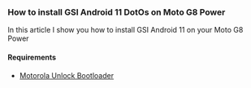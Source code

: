 ### How to install GSI Android 11 DotOs on Moto G8 Power

In this article I show you how to install GSI Android 11 on your Moto G8 Power

#### Requirements
- [Motorola Unlock Bootloader](https://motorola-global-portal.custhelp.com/app/standalone/bootloader/unlock-your-device-a) 
